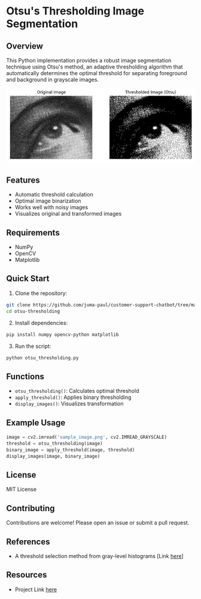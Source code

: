 # Otsu's Thresholding Image Segmentation

## Overview

This Python implementation provides a robust image segmentation technique using Otsu's method, an adaptive thresholding algorithm that automatically determines the optimal threshold for separating foreground and background in grayscale images.

![Image Placeholder](./images/original-and-transformed.png)

## Features

- Automatic threshold calculation
- Optimal image binarization
- Works well with noisy images
- Visualizes original and transformed images

## Requirements

- NumPy
- OpenCV
- Matplotlib

## Quick Start

1. Clone the repository:
```bash
git clone https://github.com/juma-paul/customer-support-chatbot/tree/main/pattern-recognition/otsu-thresholding
cd otsu-thresholding
```

2. Install dependencies:
```bash
pip install numpy opencv-python matplotlib
```

3. Run the script:
```bash
python otsu_thresholding.py
```

## Functions

- `otsu_thresholding()`: Calculates optimal threshold
- `apply_threshold()`: Applies binary thresholding
- `display_images()`: Visualizes transformation

## Example Usage

```python
image = cv2.imread('sample_image.png', cv2.IMREAD_GRAYSCALE)
threshold = otsu_thresholding(image)
binary_image = apply_threshold(image, threshold)
display_images(image, binary_image)
```

## License

MIT License

## Contributing

Contributions are welcome! Please open an issue or submit a pull request.

## References

- A threshold selection method from gray-level histograms [Link [here](https://ieeexplore.ieee.org/document/4310076)]

## Resources
- Project Link [here](https://github.com/juma-paul/customer-support-chatbot/tree/main/pattern-recognition/otsu-thresholding)